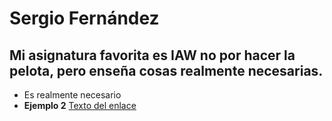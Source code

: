 # Sergio Fernández
## Mi asignatura favorita es IAW no por hacer la pelota, pero enseña cosas realmente necesarias.
- Es realmente necesario
- **Ejemplo 2**
[Texto del enlace](https://github.com/SergioNetCo/IAW-GIT-PR/tree/ramaSergioF/files)